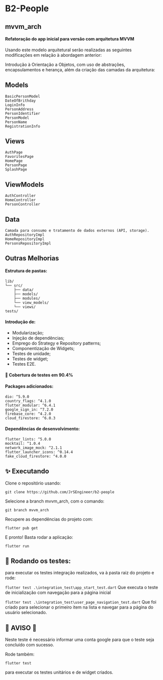 # B2-People
## mvvm_arch
#### Refatoração do app inicial para versão com arquitetura MVVM

Usando este modelo arquitetural serão realizadas as seguintes modificações em relação à abordagem anterior:

Introdução à Orientação a Objetos, com uso de abstrações, encapsulamentos e herança, além da criação das camadas da arquitetura:

## Models
    BasicPersonModel
    DateOfBrithday
    LoginInfo
    PersonAddress
    PersonIdentifier
    PersonModel
    PersonName
    RegistrationInfo
    
## Views
    AuthPage
    FavoritesPage
    HomePage
    PersonPage
    SplashPage

## ViewModels
    AuthController
    HomeController
    PersonController

## Data 
    Camada para consumo e tratamento de dados externos (API, storage).
    AuthRepositoryImpl
    HomeRepositoryImpl
    PersonsRepositoryImpl


## Outras Melhorias

#### Estrutura de pastas:

    lib/
    └── src/
        ├── data/
        ├── models/
        ├── modules/
        └── view_models/
        └── views/
    tests/

#### Introdução de:
- Modularização;
- Injeção de dependências;
- Emprego do Strategy e Repository patterns;
- Componentização de Widgets;
- Testes de unidade;
- Testes de widget;
- Testes E2E.

#### :test_tube: Cobertura de testes em 90.4%

#### Packages adicionados:
    dio: ^5.9.0
    country_flags: ^4.1.0
    flutter_modular: ^6.4.1
    google_sign_in: ^7.2.0
    firebase_core: ^4.2.0
    cloud_firestore: ^6.0.3

#### Dependências de desenvolvimento:
    flutter_lints: ^5.0.0
    mocktail: ^1.0.4
    network_image_mock: ^2.1.1
    flutter_launcher_icons: ^0.14.4
    fake_cloud_firestore: ^4.0.0

## :sparkles: Executando

Clone o repositório usando:

`git clone https://github.com/JrSEngineer/b2-people`

Selecione a branch mvvm_arch, com o comando:

`git branch mvvm_arch`

Recupere as dependências do projeto com:

`flutter pub get`

E pronto! Basta rodar a aplicação:

`flutter run`

## :test_tube: Rodando os testes:

para executar os testes integração realizados, va à pasta raiz do projeto e rode:

`flutter test .\integration_test\app_start_test.dart` 
Que executa o teste de inicialização com navegação para a página inicial

`flutter test .\integration_test\user_page_navigation_test.dart`
Que foi criado para selecionar o primeiro item na lista e navegar para a página do usuário selecionado.

## :rotating_light: AVISO :rotating_light:
Neste teste é necessário informar uma conta google para que o teste seja concluído com sucesso.

Rode também:

`flutter test`

para executar os testes unitários e de widget criados.